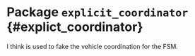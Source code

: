 # Package `explicit_coordinator` {#explict_coordinator}

<move-here src='#explicit_coordinator-autogenerated'/>

I think is used to fake the vehicle coordination for the FSM.
